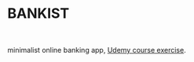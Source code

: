 # BANKIST

<br>

minimalist online banking app, [Udemy course exercise](https://www.udemy.com/course/the-complete-javascript-course/learn/lecture/22648713#notes).
